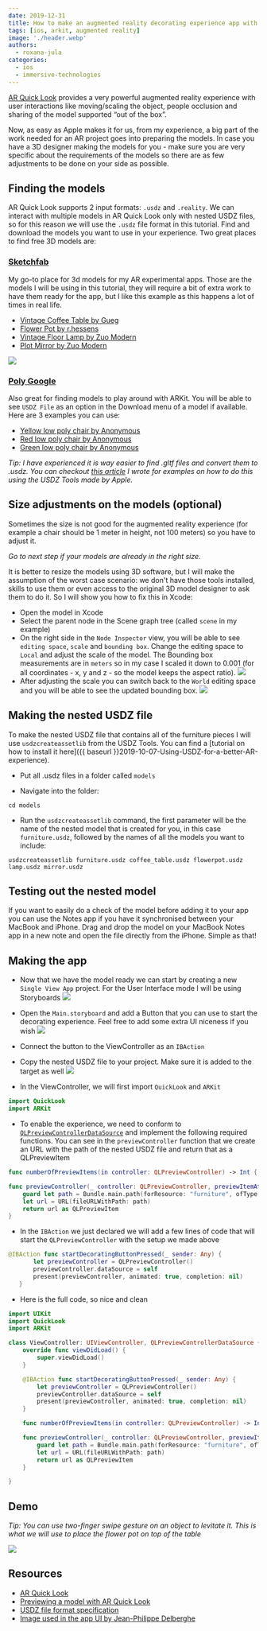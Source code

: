 ```yaml
---
date: 2019-12-31
title: How to make an augmented reality decorating experience app with AR Quick Look
tags: [ios, arkit, augmented reality]
image: './header.webp'
authors:
  - roxana-jula
categories:
  - ios
  - immersive-technologies
---
```


[AR Quick Look](https://developer.apple.com/augmented-reality/quick-look/) provides a very powerful augmented reality experience with user interactions like moving/scaling the object, people occlusion and sharing of the model supported “out of the box”.

Now, as easy as Apple makes it for us, from my experience, a big part of the work needed for an AR project goes into preparing the models. In case you have a 3D designer making the models for you - make sure you are very specific about the requirements of the models so there are as few adjustments to be done on your side as possible.

## Finding the models

AR Quick Look supports 2 input formats: `.usdz` and `.reality`.
We can interact with multiple models in AR Quick Look only with nested USDZ files, so for this reason we will use the `.usdz` file format in this tutorial.
Find and download the models you want to use in your experience. Two great places to find free 3D models are:

### [Sketchfab](https://sketchfab.com/feed)

My go-to place for 3d models for my AR experimental apps.
Those are the models I will be using in this tutorial, they will require a bit of extra work to have them ready for the app, but I like this example as this happens a lot of times in real life.

- [Vintage Coffee Table by Gueg](https://sketchfab.com/3d-models/vintage-coffee-table-70s-03-freebie-96bedccbbc3d470f8f7d636b598c7bd2)
- [Flower Pot by r.hessens](https://sketchfab.com/3d-models/flowerpot-0ead7a2453da47c3a39b550fb283314f)
- [Vintage Floor Lamp by Zuo Modern](https://sketchfab.com/3d-models/vauxhall-floor-lamp-antique-black-56054-12d878110c4e4cf2942d510f57417c7d)
- [Plot Mirror by Zuo Modern](https://sketchfab.com/3d-models/plot-mirror-850221-651d1e9e4b074e75934223d4014afa06)

![](Models.webp)

### [Poly Google](https://poly.google.com/)

Also great for finding models to play around with ARKit. You will be able to see `USDZ File` as an option in the Download menu of a model if available. Here are 3 examples you can use:

- [Yellow low poly chair by Anonymous](https://poly.google.com/view/28PGrcM0hcZ)
- [Red low poly chair by Anonymous](https://poly.google.com/view/3qzceNuu8F2)
- [Green low poly chair by Anonymous](https://poly.google.com/view/aSjQVsSHIHQ)

_Tip: I have experienced it is way easier to find .gltf files and convert them to .usdz. You can checkout [this article](https://engineering.nodesagency.com/categories/ios/2019/10/07/Using-USDZ-for-a-better-AR-experience) I wrote for examples on how to do this using the USDZ Tools made by Apple._

## Size adjustments on the models (optional)

Sometimes the size is not good for the augmented reality experience (for example a chair should be 1 meter in height, not 100 meters) so you have to adjust it.

_Go to next step if your models are already in the right size._

It is better to resize the models using 3D software, but I will make the assumption of the worst case scenario: we don't have those tools installed, skills to use them or even access to the original 3D model designer to ask them to do it. So I will show you how to fix this in Xcode:

- Open the model in Xcode
- Select the parent node in the Scene graph tree (called `scene` in my example)
- On the right side in the `Node Inspector` view, you will be able to see `editing space`, `scale` and `bounding box`. Change the editing space to `Local` and adjust the scale of the model. The Bounding box measurements are in `meters` so in my case I scaled it down to 0.001 (for all coordinates - x, y and z - so the model keeps the aspect ratio).
  ![](Resize1.webp)
- After adjusting the scale you can switch back to the `World` editing space and you will be able to see the updated bounding box.
  ![](Resize2.webp)

## Making the nested USDZ file

To make the nested USDZ file that contains all of the furniture pieces I will use `usdzcreateassetlib` from the USDZ Tools. You can find a [tutorial on how to install it here]({{ baseurl }}2019-10-07-Using-USDZ-for-a-better-AR-experience).

- Put all .usdz files in a folder called `models`

- Navigate into the folder:

```shell
cd models
```

- Run the `usdzcreateassetlib` command, the first parameter will be the name of the nested model that is created for you, in this case `furniture.usdz`, followed by the names of all the models you want to include:

```shell
usdzcreateassetlib furniture.usdz coffee_table.usdz flowerpot.usdz lamp.usdz mirror.usdz
```

## Testing out the nested model

If you want to easily do a check of the model before adding it to your app you can use the Notes app if you have it synchronised between your MacBook and iPhone. Drag and drop the model on your MacBook Notes app in a new note and open the file directly from the iPhone. Simple as that!

## Making the app

- Now that we have the model ready we can start by creating a new `Single View App` project. For the User Interface mode I will be using Storyboards
  ![](Create-App.webp)

- Open the `Main.storyboard` and add a Button that you can use to start the decorating experience. Feel free to add some extra UI niceness if you wish
  ![](Add-Button.webp)

- Connect the button to the ViewController as an `IBAction`

- Copy the nested USDZ file to your project. Make sure it is added to the target as well
  ![](Copy-USDZ.webp)

- In the ViewController, we will first import `QuickLook` and `ARKit`

```swift
import QuickLook
import ARKit
```

- To enable the experience, we need to conform to [`QLPreviewControllerDataSource`](https://developer.apple.com/documentation/quicklook/qlpreviewcontrollerdatasource) and implement the following required functions. You can see in the `previewController` function that we create an URL with the path of the nested USDZ file and return that as a QLPreviewItem

```swift
func numberOfPreviewItems(in controller: QLPreviewController) -> Int { return 1 }

func previewController(_ controller: QLPreviewController, previewItemAt index: Int) -> QLPreviewItem {
    guard let path = Bundle.main.path(forResource: "furniture", ofType: "usdz") else { fatalError("Couldn't find the supported input file.") }
    let url = URL(fileURLWithPath: path)
    return url as QLPreviewItem
}
```

- In the `IBAction` we just declared we will add a few lines of code that will start the `QLPreviewController` with the setup we made above

```swift
@IBAction func startDecoratingButtonPressed(_ sender: Any) {
       let previewController = QLPreviewController()
       previewController.dataSource = self
       present(previewController, animated: true, completion: nil)
   }
```

- Here is the full code, so nice and clean

```swift
import UIKit
import QuickLook
import ARKit

class ViewController: UIViewController, QLPreviewControllerDataSource {
    override func viewDidLoad() {
        super.viewDidLoad()
    }

    @IBAction func startDecoratingButtonPressed(_ sender: Any) {
        let previewController = QLPreviewController()
        previewController.dataSource = self
        present(previewController, animated: true, completion: nil)
    }

    func numberOfPreviewItems(in controller: QLPreviewController) -> Int { return 1 }

    func previewController(_ controller: QLPreviewController, previewItemAt index: Int) -> QLPreviewItem {
        guard let path = Bundle.main.path(forResource: "furniture", ofType: "usdz") else { fatalError("Couldn't find the supported input file.") }
        let url = URL(fileURLWithPath: path)
        return url as QLPreviewItem
    }

}
```

## Demo

_Tip: You can use two-finger swipe gesture on an object to levitate it. This is what we will use to place the flower pot on top of the table_

![](Demo.gif)

## Resources

- [AR Quick Look](https://developer.apple.com/augmented-reality/quick-look/)
- [Previewing a model with AR Quick Look](https://developer.apple.com/documentation/arkit/previewing_a_model_with_ar_quick_look)
- [USDZ file format specification](https://graphics.pixar.com/usd/docs/Usdz-File-Format-Specification.html)
- [Image used in the app UI by Jean-Philippe Delberghe](https://unsplash.com/photos/dLmlYKuoJBc)
